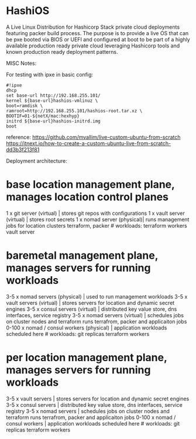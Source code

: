 # HashiOS
A Live Linux Distribution for Hashicorp Stack private cloud deployments featuring packer build process. The purpose is to provide a live OS that can be pxe booted via BIOS or UEFI and configured at boot to be part of a highly available production ready private cloud leveraging Hashicorp tools and known production ready deployment patterns.


MISC Notes:

For testing with ipxe in basic config:

```
#!ipxe
dhcp
set base-url http://192.168.255.101/
kernel ${base-url}hashios-vmlinuz \
boot=ramdisk \
ramroot=http://192.168.255.101/hashios-root.tar.xz \
BOOTIF=01-${netX/mac:hexhyp}
initrd ${base-url}hashios-initrd.img
boot
```

reference:
https://github.com/mvallim/live-custom-ubuntu-from-scratch
https://itnext.io/how-to-create-a-custom-ubuntu-live-from-scratch-dd3b3f213f81

Deployment architecture:
# base location management plane, manages location control planes
1 x git server (virtual) | stores git repos with configurations
1 x vault server (virtual) | stores root secrets
1 x nomad server (physical)| runs management jobs for location clusters terraform, packer
    # workloads:
    terraform workers
    vault server
# baremetal management plane, manages servers for running workloads
3-5 x nomad servers (physical) | used to run management workloads
3-5 x vault servers (virtual) | stores servers for location and dynamic secret engines
3-5 x consul servers (virtual) | distributed key value store, dns interfaces, service registry
3-5 x nomad servers (virtual) | schedules jobs on cluster nodes and terraform runs terrafrom, packer and applicaiton jobs
0-100 x nomad / consul workers (physical) | application workloads scheduled here
    # workloads:
    git replicas
    terraform workers
# per location management plane, manages servers for running workloads
3-5 x vault servers | stores servers for location and dynamic secret engines
3-5 x consul servers | distributed key value store, dns interfaces, service registry
3-5 x nomad servers | schedules jobs on cluster nodes and terraform runs terrafrom, packer and applicaiton jobs
0-100 x nomad / consul workers | application workloads scheduled here
    # workloads:
    git replicas
    terraform workers